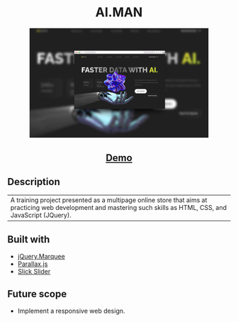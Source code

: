 <h1 align="center">AI.MAN</h1>

<p align="center"><img src="./img/mockup-1.jpg" width="80%"></p>

<h2 align="center"><a  href="https://akkeluck.github.io/ai-man">Demo</a></h2>

## Description
<table>
<tr>
<td>
  A training project presented as a multipage online store that aims at practicing web development and mastering such skills as HTML, CSS, and JavaScript (JQuery).
</td>
</tr>
</table>

## Built with 

- [jQuery.Marquee](https://github.com/aamirafridi/jQuery.Marquee)
- [Parallax.js](https://matthew.wagerfield.com/parallax/)
- [Slick Slider](https://kenwheeler.github.io/slick/)

## Future scope

- Implement a responsive web design.

